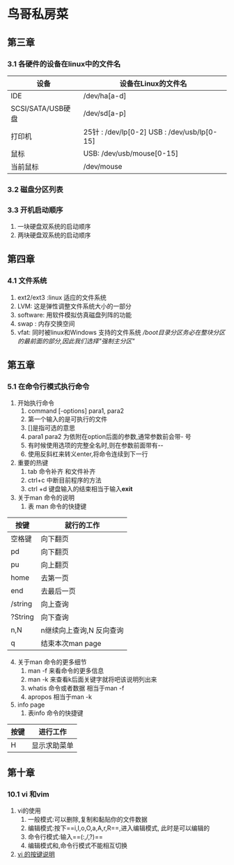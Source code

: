# 鸟哥私房菜
## 第三章
### 3.1 各硬件的设备在linux中的文件名
|  设备|设备在Linux的文件名  |
|--|--|
| IDE | /dev/ha[a-d]  |
|SCSI/SATA/USB硬盘|/dev/sd[a-p]|
|打印机|25针 : /dev/lp[0-2] USB : /dev/usb/lp[0-15]
|鼠标|USB: /dev/usb/mouse[0-15]
|当前鼠标| /dev/mouse
###  3.2 磁盘分区列表
### 3.3 开机启动顺序
1. 一块硬盘双系统的启动顺序
2. 两块硬盘双系统的启动顺序
## 第四章
### 4.1 文件系统
1. ext2/ext3 :linux 适应的文件系统
2. LVM: 这是弹性调整文件系统大小的一部分
3. software: 用软件模拟仿真磁盘列阵的功能
4. swap : 内存交换空间
5. vfat: 同时被linux和Windows 支持的文件系统
*/boot目录分区务必在整块分区的最前面的部分,因此我们选择"强制主分区"*
## 第五章
### 5.1 在命令行模式执行命令
1. 开始执行命令
	1. command [-options] para1, para2
	2. 第一个输入的是可执行的文件
	3. []是指可选的意思
	4. para1 para2 为依附在option后面的参数,通常参数前会带- 号
	5. 有时候使用选项的完整全名时,则在参数前面带有--
	6. 使用反斜杠来转义enter,将命令连续到下一行
2. 重要的热键
	1.  tab  命令补齐 和文件补齐
	2. ctrl+c 中断目前程序的方法
	3.  ctrl +d 键盘输入的结束相当于输入**exit**
3. 关于man 命令的说明
	1. 表 man 命令的快捷键 
 
|按键  |就行的工作  |
|--|--|
|  空格键|向下翻页  |
|pd|向下翻页
|pu|向上翻页
|home|去第一页
|end|去最后一页
|/string|向上查询
|?String|向下查询
|n,N|n继续向上查询,N 反向查询
|q|结束本次man page
4. 关于man 命令的更多细节
	1. man -f  来看命令的更多信息
	2. man -k 来查看k后面关键字就将吧该说明列出来
	3. whatis 命令或者数据 相当于man -f 
	4. apropos 相当于man -k
5. info page
	1. 表info 命令的快捷键 
	
|按键|进行工作  |
|--|--|
|  H|显示求助菜单  |
## 第十章
### 10.1 vi 和vim
1. vi的使用
	1. 一般模式:可以删除,复制和黏贴你的文件数据
	2. 编辑模式:按下==i,I,o,O,a,A,r,R==,进入编辑模式, 此时是可以编辑的
	3. 命令行模式:输入==(:,/,?)==
	4. 编辑模式和,命令行模式不能相互切换
2. [vi 的按键说明](http://linux.vbird.org/linux_basic/0310vi.php)
<!--stackedit_data:
eyJoaXN0b3J5IjpbLTEwNjA3OTM2ODUsLTEwMDk3NDEzNjQsLT
E2NTI1MzM4NzcsLTk2MzYyOTM0MSwtMjA0NjE5NDkxNSwxMDc4
OTM2MjE3LC0zNDI1ODUyNTcsLTEzNjM4MjAwNTQsLTIwMDEwMD
Q3MDMsLTEzODI3MTU3NywtMjA0MjU2OTcxMiwxNTc0MjM5MDUz
LDY5ODQwNjUwOSwxODQ0NDE4NDEzLDE4MDg5NzMzNTgsMTIwNz
k1NzI2NSwyMDUwNzc5MDAsLTU5Mjc4MjgyMV19
-->